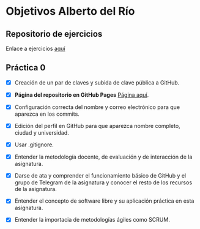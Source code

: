 # Objetivos Alberto del Río

## Repositorio de ejercicios
Enlace a ejercicios [aquí](https://github.com/berbus/ejerciciosIV/)

## Práctica 0
- [X] Creación de un par de claves y subida de clave pública a GitHub.
- [X] **Página del repositorio en GitHub Pages** [Página aquí](https://berbus.github.io/proyectoIV/).
- [X] Configuración correcta del nombre y correo electrónico para que aparezca en los commits.
- [X] Edición del perfil en GitHub para que aparezca nombre completo, ciudad y universidad. 
- [X] Usar .gitignore.
- [X] Entender la metodología docente, de evaluación y de interacción de la asignatura.
- [X] Darse de ata y comprender el funcionamiento básico de GitHub y el grupo de Telegram de la asignatura y conocer el resto de los recursos de la asignatura.
- [X] Entender el concepto de software libre y su aplicación práctica en esta asignatura.
- [X] Entender la importacia de metodologías ágiles como SCRUM.



